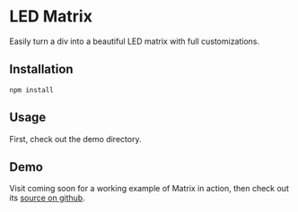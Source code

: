 # LED Matrix

Easily turn a div into a beautiful LED matrix with full customizations.

## Installation

```
npm install 
```

## Usage

First, check out the demo directory.


## Demo

Visit coming soon for a working example of Matrix in action, then check out its [source on github](https://github.com/fabwaseem/led-matrix).
